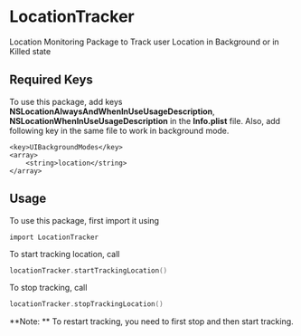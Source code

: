 # LocationTracker

Location Monitoring Package to Track user Location in Background or in Killed state

## Required Keys
To use this package, add keys **NSLocationAlwaysAndWhenInUseUsageDescription**, **NSLocationWhenInUseUsageDescription** in the **Info.plist** file. Also, add following key in the same file to work in background mode.
```
<key>UIBackgroundModes</key>
<array>
    <string>location</string>
</array>
```

## Usage
To use this package, first import it using
```
import LocationTracker
```

To start tracking location, call
```swift
locationTracker.startTrackingLocation()
```
To stop tracking, call
```swift
locationTracker.stopTrackingLocation()
```
**Note: ** To restart tracking, you need to first stop and then start tracking.
